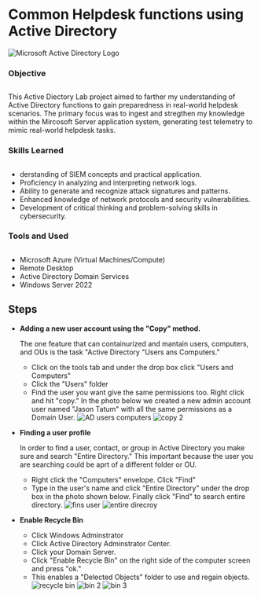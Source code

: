 # Common Helpdesk functions using Active Directory
<img src="https://i.imgur.com/pU5A58S.png" alt="Microsoft Active Directory Logo"/>

### Objective<h2>

This Active Diectory Lab project aimed to farther my understanding of Active Directory functions to gain preparedness in real-world helpdesk scenarios. The primary focus was to ingest and stregthen my knowledge within the Mircosoft Server application system, generating test telemetry to mimic real-world helpdesk tasks.

### Skills Learned<h2>

- derstanding of SIEM concepts and practical application.
- Proficiency in analyzing and interpreting network logs.
- Ability to generate and recognize attack signatures and patterns.
- Enhanced knowledge of network protocols and security vulnerabilities.
- Development of critical thinking and problem-solving skills in cybersecurity.

### Tools and Used<h2>

  - Microsoft Azure (Virtual Machines/Compute)
  - Remote Desktop
  - Active Directory Domain Services
  - Windows Server 2022

## Steps

* **Adding a new user account using the "Copy" method.** <p>
The one feature that can containurized and mantain users, computers, and OUs is the task "Active Directory "Users ans Computers."
  - Click on the tools tab and under the drop box click "Users and Computers"
  - Click the "Users" folder
  - Find the user you want give the same permissions too. Right click and hit "copy." In the photo below we created a new admin account user named "Jason Tatum" with all the same permissions as a Domain User.
![AD users computers](https://github.com/TerrellSowell/Helpdesk-functions-Active-Directory-account-creation-Cmd-Commands-/assets/161978506/21d536a2-552d-4d7e-b42c-b068b0f29961)
![copy 2](https://github.com/TerrellSowell/Helpdesk-functions-Active-Directory-account-creation-Cmd-Commands-/assets/161978506/55cfbba5-f666-4688-a90a-93de45da4983)


* **Finding a user profile**<p>
In order to find a user, contact, or group in Active Directory you make sure and search "Entire Directory." This important because the user you are searching could be aprt of a different folder or OU.
  - Right click the "Computers" envelope. Click "Find"
  - Type in the user's name and click "Entire Directory" under the drop box in the photo shown below. Finally click "Find" to search entire directory.
![fins user](https://github.com/TerrellSowell/Helpdesk-functions-Active-Directory-account-creation-Cmd-Commands-/assets/161978506/2b7ae503-ba3d-4896-a326-6f1c669e3cd8)
![entire direcroy](https://github.com/TerrellSowell/Helpdesk-functions-Active-Directory-account-creation-Cmd-Commands-/assets/161978506/680d8202-59ec-415b-91b8-c5ba3520fe60)<p>

* **Enable Recycle Bin**<p>
  - Click Windows Adminstrator
  - Click Active Directory Adminstrator Center.
  - Click your Domain Server.
  - Click "Enable Recycle Bin" on the right side of the computer screen and press "ok."
  - This enables a "Delected Objects" folder to use and regain objects.
  ![recycle bin ](https://github.com/TerrellSowell/Helpdesk-functions-Active-Directory-account-creation-Cmd-Commands-/assets/161978506/49d38e4f-34d3-4e75-b58d-a83701d6ec58)
  ![bin 2](https://github.com/TerrellSowell/Helpdesk-functions-Active-Directory-account-creation-Cmd-Commands-/assets/161978506/95f03229-3d6d-46c2-af5f-227ce3cb8f22)
  ![bin 3](https://github.com/TerrellSowell/Helpdesk-functions-Active-Directory-account-creation-Cmd-Commands-/assets/161978506/a6c7a693-1479-4b0d-a846-b9aee70882ba)




